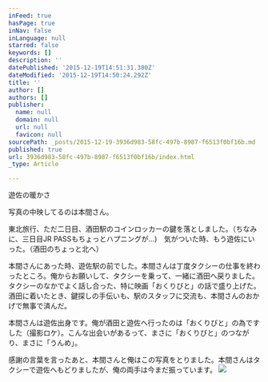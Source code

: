 ```yaml
---
inFeed: true
hasPage: true
inNav: false
inLanguage: null
starred: false
keywords: []
description: ''
datePublished: '2015-12-19T14:51:31.380Z'
dateModified: '2015-12-19T14:50:24.292Z'
title: ''
author: []
authors: []
publisher:
  name: null
  domain: null
  url: null
  favicon: null
sourcePath: _posts/2015-12-19-3936d983-58fc-497b-8987-f6513f0bf16b.md
published: true
url: 3936d983-58fc-497b-8987-f6513f0bf16b/index.html
_type: Article

---
```

遊佐の暖かさ

写真の中映してるのは本間さん。

東北旅行、ただ二日目、酒田駅のコインロッカーの鍵を落としました。（ちなみに、三日目JR PASSもちょっとハプニングが...)　気がついた時、もう遊佐にいった。（酒田のちょっと北へ）

本間さんにあった時、遊佐駅の前でした。本間さんは丁度タクシーの仕事を終わったところ。俺からお願いして、タクシーを乗って、一緒に酒田へ戻りました。タクシーのなかでよく話し合った、特に映画「おくりびと」の話で盛り上げた。酒田に着いたとき、鍵探しの手伝いも、駅のスタッフに交流も、本間さんのおかげで無事で済んだ。

本間さんは遊佐出身です。俺が酒田と遊佐へ行ったのは「おくりびと」の為ですした（撮影ロケ）。こんな出会いがあるって、まさに「おくりびと」のつながり、まさに「うんめ」。

感謝の言葉を言ったあと、本間さんと俺はこの写真をとりました。本間さんはタクシーで遊佐へもどりましたが、俺の両手は今まだ振っています。
![](https://the-grid-user-content.s3-us-west-2.amazonaws.com/b9aa3062-f13f-4122-82e9-a15517670a3e.jpg)